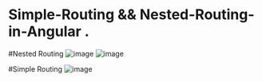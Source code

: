 # Simple-Routing && Nested-Routing-in-Angular .

#Nested Routing
![image](https://user-images.githubusercontent.com/59916393/109943123-dc9ee080-7cfa-11eb-924c-f3a9c1f2f142.png)
![image](https://user-images.githubusercontent.com/59916393/109943510-48814900-7cfb-11eb-91bd-3822635ba9fb.png)


#Simple Routing
![image](https://user-images.githubusercontent.com/59916393/109944689-7b780c80-7cfc-11eb-9cf3-17382311896b.png)
